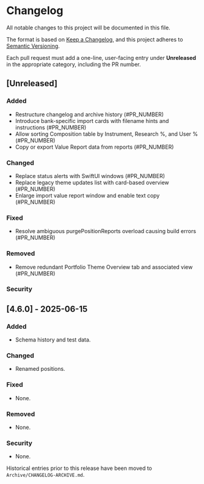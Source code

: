 # Changelog

All notable changes to this project will be documented in this file.

The format is based on [Keep a Changelog](https://keepachangelog.com/en/1.1.0/),
and this project adheres to [Semantic Versioning](https://semver.org/spec/v2.0.0.html).

Each pull request must add a one-line, user-facing entry under **Unreleased** in the appropriate category, including the PR number.

## [Unreleased]


### Added
- Restructure changelog and archive history (#PR_NUMBER)
- Introduce bank-specific import cards with filename hints and instructions (#PR_NUMBER)
- Allow sorting Composition table by Instrument, Research %, and User % (#PR_NUMBER)
- Copy or export Value Report data from reports (#PR_NUMBER)

### Changed
- Replace status alerts with SwiftUI windows (#PR_NUMBER)
- Replace legacy theme updates list with card-based overview (#PR_NUMBER)
- Enlarge import value report window and enable text copy (#PR_NUMBER)

### Fixed

- Resolve ambiguous purgePositionReports overload causing build errors (#PR_NUMBER)

### Removed
- Remove redundant Portfolio Theme Overview tab and associated view (#PR_NUMBER)

### Security

## [4.6.0] - 2025-06-15

### Added
- Schema history and test data.

### Changed
- Renamed positions.

### Fixed
- None.

### Removed
- None.

### Security
- None.

Historical entries prior to this release have been moved to `Archive/CHANGELOG-ARCHIVE.md`.
